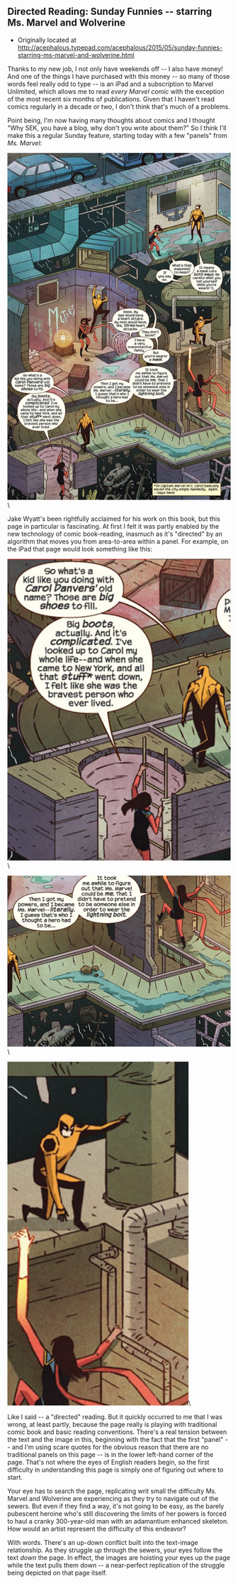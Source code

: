 ## Directed Reading: Sunday Funnies -- starring Ms. Marvel and Wolverine

 * Originally located at http://acephalous.typepad.com/acephalous/2015/05/sunday-funnies-starring-ms-marvel-and-wolverine.html

Thanks to my new job, I not only have weekends off -- I also have money! And one of the things I have purchased with this money -- so many of those words feel really odd to type -- is an iPad and a subscription to Marvel Unlimited, which allows me to read *every Marvel comic* with the exception of the most recent six months of publications. Given that I haven't read comics regularly in a decade or two, I don't think that's much of a problems.

Point being, I'm now having many thoughts about comics and I thought "Why SEK, you have a blog, why don't you write about them?" So I think I'll make this a regular Sunday feature, starting today with a few "panels" from *Ms. Marvel*:

![msmarvel-wyatt](images/comics/directed-reading/msmarvel-wyatt.jpg)\ 

Jake Wyatt's been rightfully acclaimed for his work on this book, but this page in particular is fascinating. At first I felt it was partly enabled by the new technology of comic book-reading, inasmuch as it's "directed" by an algorithm that moves you from area-to-area within a panel. For example, on the iPad that page would look something like this:

![mm01](images/comics/directed-reading/mm01.jpg)\ 

![mm02](images/comics/directed-reading/mm02.jpg)\ 

![mm03](images/comics/directed-reading/mm03.jpg)\ 

Like I said -- a "directed" reading. But it quickly occurred to me that I was wrong, at least partly, because the page really is playing with traditional comic book and basic reading conventions. There's a real tension between the text and the image in this, beginning with the fact that the first "panel" -- and I'm using scare quotes for the obvious reason that there are no traditional panels on this page -- is in the lower left-hand corner of the page. That's not where the eyes of English readers begin, so the first difficulty in understanding this page is simply one of figuring out where to start.

Your eye has to search the page, replicating writ small the difficulty Ms. Marvel and Wolverine are experiencing as they try to navigate out of the sewers. But even if they find a way, it's not going to be easy, as the barely pubescent heroine who's still discovering the limits of her powers is forced to haul a cranky 300-year-old man with an adamantium enhanced skeleton. How would an artist represent the difficulty of this endeavor?

With words. There's an up-down conflict built into the text-image relationship. As they struggle *up* through the sewers, your eyes follow the text *down* the page. In effect, the images are hoisting your eyes up the page while the text pulls them down -- a near-perfect replication of the struggle being depicted on that page itself.

